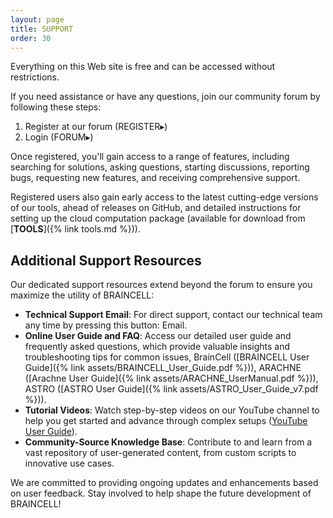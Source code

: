 ```yaml
---
layout: page
title: SUPPORT
order: 30
---
```


Everything on this Web site is free and can be accessed without restrictions.

If you need assistance or have any questions, join our community forum by following these steps:

1. Register at our forum (REGISTER▸)
2. Login (FORUM▸)

Once registered, you'll gain access to a range of features, including searching for solutions, asking questions, starting discussions, reporting bugs, requesting new features, and receiving comprehensive support.

Registered users also gain early access to the latest cutting-edge versions of our tools, 
ahead of releases on GitHub, and detailed instructions for setting up the cloud computation package
(available for download from [**TOOLS**]({% link tools.md %})). 


## Additional Support Resources

Our dedicated support resources extend beyond the forum to ensure you maximize the utility of BRAINCELL:

- **Technical Support Email**: For direct support, contact our technical team any time by pressing this button:
<span class="about-email" onclick="openEmailClient()">Email</span>.
- **Online User Guide and FAQ**: Access our detailed user guide and frequently asked questions, 
which provide valuable insights and troubleshooting tips for common issues, 
BrainCell ([BRAINCELL User Guide]({% link assets/BRAINCELL_User_Guide.pdf %})), 
ARACHNE ([Arachne User Guide]({% link assets/ARACHNE_UserManual.pdf %})), 
ASTRO ([ASTRO User Guide]({% link assets/ASTRO_User_Guide_v7.pdf %})).
- **Tutorial Videos**: Watch step-by-step videos on our YouTube channel to help you get started
and advance through complex setups ([YouTube User Guide](https://www.youtube.com/watch?v=sCMdTD4Q2OA%3C)).
- **Community-Source Knowledge Base**: Contribute to and learn from a vast repository of 
user-generated content, from custom scripts to innovative use cases.

We are committed to providing ongoing updates and enhancements based on user feedback. 
Stay involved to help shape the future development of BRAINCELL!

<script>
function openEmailClient() {
  function oES() {
    var empty = '' + ' ' + String.fromCharCode(32); 
    return empty.trim();
  }

  function genEmail() {
    var user = 'sav'+oES()+'tch'+oES()+'enko';
    var s1 = String.fromCharCode(64);
    var s2 = String.fromCharCode(46);
    var domain = 'ya'+oES()+'hoo' + s2 + 'com';
    return user + s1 + oES() + domain;
  }

  window.location.href = 'mailto:' + genEmail();
}
</script>

